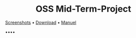 # <div align="center"> OSS Mid-Term-Project </div>

[Screenshots](https://github.com/reane0809/Mid-Term-Project/wiki/Screenshots, "git link")
•
[Download](https://github.com/reane0809/Mid-Term-Project/releases/tag/1.0, "git link")
•
[Manuel](https://github.com/reane0809/Mid-Term-Project/releases/tag/1.0, "git link")

••••
